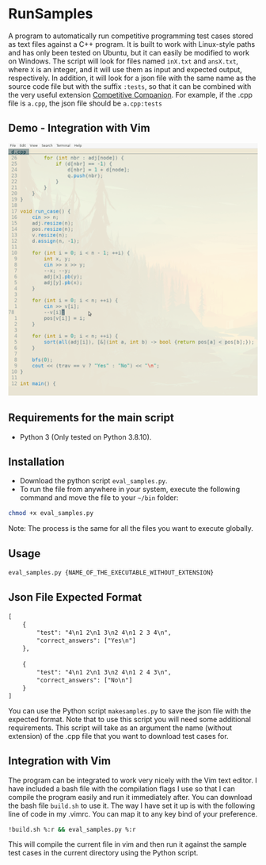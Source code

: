 # RunSamples
A program to automatically run competitive programming test cases stored as text files against a C++ program. It is built to work with Linux-style paths and has only been tested on Ubuntu, but it can easily be modified to work on Windows. The script will look for files named `inX.txt` and `ansX.txt`, where `X` is an integer, and it will use them as input and expected output, respectively. In addition, it will look for a json file with the same name as the source code file but with the suffix `:tests`, so that it can be combined with the very useful extension [Competitive Companion](https://codeforces.com/blog/entry/60073). For example, if the .cpp file is `a.cpp`, the json file should be `a.cpp:tests`

## Demo - Integration with Vim

<img src="img/g1.gif" width="600"/>

## Requirements for the main script

* Python 3 (Only tested on Python 3.8.10).

## Installation

* Download the python script `eval_samples.py`.
* To run the file from anywhere in your system, execute the following command and move the file to your `~/bin` folder:

```bash
chmod +x eval_samples.py
```

Note: The process is the same for all the files you want to execute globally.

## Usage

```bash
eval_samples.py {NAME_OF_THE_EXECUTABLE_WITHOUT_EXTENSION}
```

## Json File Expected Format

```
[
    {
        "test": "4\n1 2\n1 3\n2 4\n1 2 3 4\n",
        "correct_answers": ["Yes\n"]
    },

    {
        "test": "4\n1 2\n1 3\n2 4\n1 2 4 3\n",
        "correct_answers": ["No\n"]
    }
]
```

You can use the Python script `makesamples.py` to save the json file with the expected format. Note that to use this script you will need some additional requirements. This script will take as an argument the name (without extension) of the .cpp file that you want to download test cases for.

## Integration with Vim

The program can be integrated to work very nicely with the Vim text editor. I have included a bash file with the compilation flags I use so that I can compile the program easily and run it immediately after. You can download the bash file `build.sh` to use it. The way I have set it up is with the following line of code in my .vimrc. You can map it to any key bind of your preference.

```bash
!build.sh %:r && eval_samples.py %:r
```

This will compile the current file in vim and then run it against the sample test cases in the current directory using the Python script.
